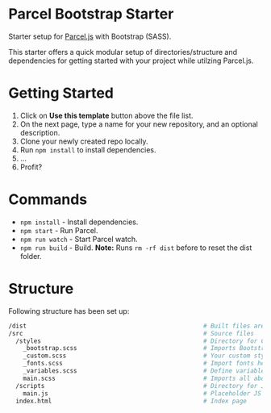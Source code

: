 # Parcel Bootstrap Starter
Starter setup for [Parcel.js](https://parceljs.org/) with Bootstrap (SASS).

This starter offers a quick modular setup of directories/structure and dependencies for getting started with your project while utilzing Parcel.js.

# Getting Started
1. Click on **Use this template** button above the file list.
2. On the next page, type a name for your new repository, and an optional description.
3. Clone your newly created repo locally.
4. Run `npm install` to install dependencies.
5. ...
6. Profit?

# Commands
* `npm install` - Install dependencies.
* `npm start` - Run Parcel.
* `npm run watch` - Start Parcel watch.
* `npm run build` - Build. **Note:** Runs `rm -rf dist` before to reset the dist folder.

# Structure
Following structure has been set up:
```bash
/dist                                                 # Built files are exported to /dist
/src                                                  # Source files
  /styles                                             # Directory for CSS/SCSS files
    _bootstrap.scss                                   # Imports Bootstrap includes
    _custom.scss                                      # Your custom styles here    
    _fonts.scss                                       # Import fonts here
    _variables.scss                                   # Define variables here
    main.scss                                         # Imports all above files
  /scripts                                            # Directory for JS scripts
    main.js                                           # Placeholder JS file
  index.html                                          # Index page
```
